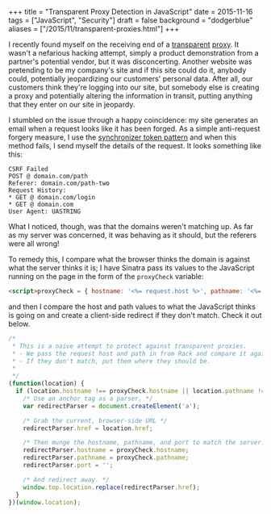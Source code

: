 +++
title = "Transparent Proxy Detection in JavaScript"
date = 2015-11-16
tags = ["JavaScript", "Security"]
draft = false
background = "dodgerblue"
aliases = ["/2015/11/transparent-proxies.html"]
+++

I recently found myself on the receiving end of a
[transparent](https://en.wikipedia.org/wiki/Proxy_server#Transparent_proxy)
[proxy](https://thevpn.guru/transparent-proxy-detect-expose-explain/). It wasn't
a nefarious hacking attempt, simply a product demonstration from a partner's
potential vendor, but it was disconcerting. Another website was pretending to be
my company's site and if this site could do it, anybody could, potentially
jeopardizing our customers' personal data. After all, our customers think
they're logging into our site, but somebody else is creating a proxy and
potentially altering the information in transit, putting anything that they
enter on our site in jeopardy.

I stumbled on the issue through a happy coincidence: my site generates an email
when a request looks like it has been forged. As a simple anti-request forgery
measure, I use the [synchronizer token
pattern](2014-08-21-csrf-prevention-in-sinatra.html) and when this method fails,
I send myself the details of the request. It looks something like this:

```
CSRF Failed
POST @ domain.com/path
Referer: domain.com/path-two
Request History:
* GET @ domain.com/login
* GET @ domain.com
User Agent: UASTRING
```

What I noticed, though, was that the domains weren't matching up. As far as my
server was concerned, it was behaving as it should, but the referers were all
wrong!

To remedy this, I compare what the browser thinks the domain is against what the
server thinks it is; I have Sinatra pass its values to the JavaScript running on
the page in the form of the `proxyCheck` variable:

```html
<script>proxyCheck = { hostname: '<%= request.host %>', pathname: '<%= request.path %>' };</script>
```

and then I compare the host and path values to what the JavaScript thinks is
going on and create a client-side redirect if they don't match. Check it out
below.

```js
/*
 * This is a naive attempt to protect against transparent proxies.
 * - We pass the request host and path in from Rack and compare it against what JS sees.
 * - If they don't match, put them where they should be.
 *
 */
(function(location) {
  if (location.hostname !== proxyCheck.hostname || location.pathname !== proxyCheck.pathname) {
    /* Use an anchor tag as a parser. */
    var redirectParser = document.createElement('a');

    /* Grab the current, browser-side URL */
    redirectParser.href = location.href;

    /* Then munge the hostname, pathname, and port to match the server. */
    redirectParser.hostname = proxyCheck.hostname;
    redirectParser.pathname = proxyCheck.pathname;
    redirectParser.port = '';

    /* And redirect away. */
    window.top.location.replace(redirectParser.href);
  }
})(window.location);
```
